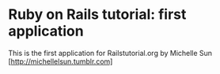 # Ruby on Rails tutorial: first application
This is the first application for Railstutorial.org
by Michelle Sun [http://michellelsun.tumblr.com]